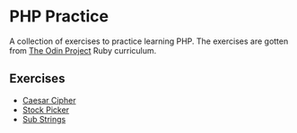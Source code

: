# PHP Practice
A collection of exercises to practice learning PHP. The exercises are gotten from [The Odin Project](https://theodinproject.com) Ruby curriculum.

## Exercises
- [Caesar Cipher](caesar_cipher.php)
- [Stock Picker](stock_picker.php)
- [Sub Strings](substrings.php)

